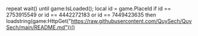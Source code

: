repeat wait() until game:IsLoaded();
local id = game.PlaceId
if id == 2753915549 or id == 4442272183 or id == 7449423635 then
   loadstring(game:HttpGet("https://raw.githubusercontent.com/QuySech/QuySech/main/README.md"))()
